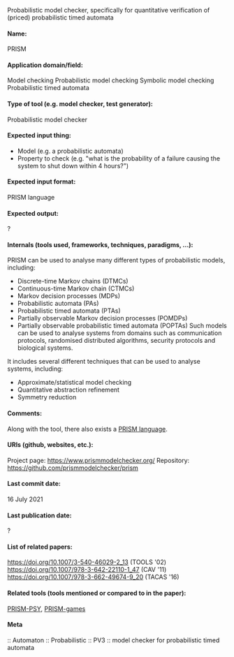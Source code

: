 Probabilistic model checker, specifically for quantitative verification of (priced) probabilistic timed automata

#### Name:
PRISM

#### Application domain/field:
Model checking
Probabilistic model checking
Symbolic model checking
Probabilistic timed automata

#### Type of tool (e.g. model checker, test generator):
Probabilistic model checker

#### Expected input thing:
- Model (e.g. a probabilistic automata)
- Property to check (e.g. "what is the probability of a failure causing the system to shut down within 4 hours?")

#### Expected input format:
PRISM language

#### Expected output:
?

#### Internals (tools used, frameworks, techniques, paradigms, ...):
PRISM can be used to analyse many different types of probabilistic models, including:
- Discrete-time Markov chains (DTMCs)
- Continuous-time Markov chain (CTMCs)
- Markov decision processes (MDPs)
- Probabilistic automata (PAs)
- Probabilistic timed automata (PTAs)
- Partially observable Markov decision processes (POMDPs)
- Partially observable probabilistic timed automata (POPTAs)
Such models can be used to analyse systems from domains such as communication protocols, randomised distributed algorithms, security protocols and biological systems.

It includes several different techniques that can be used to analyse systems, including:
- Approximate/statistical model checking
- Quantitative abstraction refinement
- Symmetry reduction

#### Comments:
Along with the tool, there also exists a [PRISM language](../../Formats/PRISM%20language.md).

#### URIs (github, websites, etc.):
Project page: https://www.prismmodelchecker.org/
Repository: https://github.com/prismmodelchecker/prism

#### Last commit date:
16 July 2021

#### Last publication date:
?

#### List of related papers:
https://doi.org/10.1007/3-540-46029-2_13 (TOOLS '02)
https://doi.org/10.1007/978-3-642-22110-1_47 (CAV '11)
https://doi.org/10.1007/978-3-662-49674-9_20 (TACAS '16)

#### Related tools (tools mentioned or compared to in the paper):
[PRISM-PSY](../PRISM-PSY.md), [PRISM-games](PRISM-games.md)

#### Meta
:: Automaton
:: Probabilistic
:: PV3 :: model checker for probabilistic timed automata